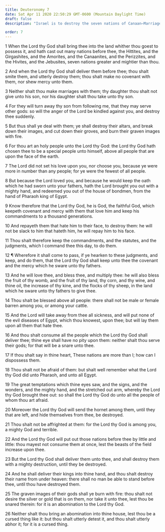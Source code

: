 ```yaml
---
title: Deuteronomy 7
date: Sat Apr 11 2020 22:50:29 GMT-0600 (Mountain Daylight Time)
draft: false
description: "Israel is to destroy the seven nations of Canaan—Marriages with them are forbidden lest apostasy result—Israel has a mission as a holy and chosen people—The Lord shows mercy unto those who love Him and keep His commandments—He promises to remove sickness from the children of Israel if they obey."

order: 7
---
```

    
1 When the Lord thy God shall bring thee into the land whither thou goest to possess it, and hath cast out many nations before thee, the Hittites, and the Girgashites, and the Amorites, and the Canaanites, and the Perizzites, and the Hivites, and the Jebusites, seven nations greater and mightier than thou.

2 And when the Lord thy God shall deliver them before thee; thou shalt smite them, and utterly destroy them; thou shalt make no covenant with them, nor shew mercy unto them.

3 Neither shalt thou make marriages with them; thy daughter thou shalt not give unto his son, nor his daughter shalt thou take unto thy son.

4 For they will turn away thy son from following me, that they may serve other gods: so will the anger of the Lord be kindled against you, and destroy thee suddenly.

5 But thus shall ye deal with them; ye shall destroy their altars, and break down their images, and cut down their groves, and burn their graven images with fire.

6 For thou art an holy people unto the Lord thy God: the Lord thy God hath chosen thee to be a special people unto himself, above all people that are upon the face of the earth.

7 The Lord did not set his love upon you, nor choose you, because ye were more in number than any people; for ye were the fewest of all people.

8 But because the Lord loved you, and because he would keep the oath which he had sworn unto your fathers, hath the Lord brought you out with a mighty hand, and redeemed you out of the house of bondmen, from the hand of Pharaoh king of Egypt.

9 Know therefore that the Lord thy God, he is God, the faithful God, which keepeth covenant and mercy with them that love him and keep his commandments to a thousand generations.

10 And repayeth them that hate him to their face, to destroy them: he will not be slack to him that hateth him, he will repay him to his face.

11 Thou shalt therefore keep the commandments, and the statutes, and the judgments, which I command thee this day, to do them.

12 ¶ Wherefore it shall come to pass, if ye hearken to these judgments, and keep, and do them, that the Lord thy God shall keep unto thee the covenant and the mercy which he sware unto thy fathers.

13 And he will love thee, and bless thee, and multiply thee: he will also bless the fruit of thy womb, and the fruit of thy land, thy corn, and thy wine, and thine oil, the increase of thy kine, and the flocks of thy sheep, in the land which he sware unto thy fathers to give thee.

14 Thou shalt be blessed above all people: there shall not be male or female barren among you, or among your cattle.

15 And the Lord will take away from thee all sickness, and will put none of the evil diseases of Egypt, which thou knowest, upon thee; but will lay them upon all them that hate thee.

16 And thou shalt consume all the people which the Lord thy God shall deliver thee; thine eye shall have no pity upon them: neither shalt thou serve their gods; for that will be a snare unto thee.

17 If thou shalt say in thine heart, These nations are more than I; how can I dispossess them.

18 Thou shalt not be afraid of them: but shalt well remember what the Lord thy God did unto Pharaoh, and unto all Egypt.

19 The great temptations which thine eyes saw, and the signs, and the wonders, and the mighty hand, and the stretched out arm, whereby the Lord thy God brought thee out: so shall the Lord thy God do unto all the people of whom thou art afraid.

20 Moreover the Lord thy God will send the hornet among them, until they that are left, and hide themselves from thee, be destroyed.

21 Thou shalt not be affrighted at them: for the Lord thy God is among you, a mighty God and terrible.

22 And the Lord thy God will put out those nations before thee by little and little: thou mayest not consume them at once, lest the beasts of the field increase upon thee.

23 But the Lord thy God shall deliver them unto thee, and shall destroy them with a mighty destruction, until they be destroyed.

24 And he shall deliver their kings into thine hand, and thou shalt destroy their name from under heaven: there shall no man be able to stand before thee, until thou have destroyed them.

25 The graven images of their gods shall ye burn with fire: thou shalt not desire the silver or gold that is on them, nor take it unto thee, lest thou be snared therein: for it is an abomination to the Lord thy God.

26 Neither shalt thou bring an abomination into thine house, lest thou be a cursed thing like it: but thou shalt utterly detest it, and thou shalt utterly abhor it; for it is a cursed thing.
